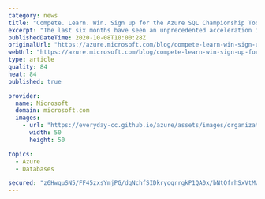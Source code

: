 ```yaml
---
category: news
title: "Compete. Learn. Win. Sign up for the Azure SQL Championship Today"
excerpt: "The last six months have seen an unprecedented acceleration in digital transformation. There has never been a more important time for DBAs and developers to prepare for an increasingly cloud-centric future. However, we’d like to make this interesting and fun. "
publishedDateTime: 2020-10-08T10:00:28Z
originalUrl: "https://azure.microsoft.com/blog/compete-learn-win-sign-up-for-the-azure-sql-championship-today/"
webUrl: "https://azure.microsoft.com/blog/compete-learn-win-sign-up-for-the-azure-sql-championship-today/"
type: article
quality: 84
heat: 84
published: true

provider:
  name: Microsoft
  domain: microsoft.com
  images:
    - url: "https://everyday-cc.github.io/azure/assets/images/organizations/microsoft.com-50x50.jpg"
      width: 50
      height: 50

topics:
  - Azure
  - Databases

secured: "z6HwquSN5/FF45zxsYmjPG/dqNchfSIDkryoqrrgkP1QA0x/bNtOfrhSxVtMw7kLcwEFGufUPXO7EIaM/iPLjDh0pJ72Qs6WRCjaIbQTzK73FRmvnstyL62DU/AWmbb7RBsONwOZHHk1oPApKnrx1XkJTgyYeyMCdFMvkeJaeAMGftTlH2JlnYV58fyNFQl9xyfuG5WCL603OPivTbkOLCs0uUlRIWx6tkqA6tK1y9A69/grKVzwpeFyXCRV/ZtH7kVmSnAz+E00YB83A7NE6Sn7ObKrZglmpIbc8G9JtRlvWspWN3DgPo/pyHPTP8CVeKpkoFR2mXChcPyw2acWThi3doWAlE8xnx5w5kPoVeU=;C64npDMqOiNikDm0InRCsw=="
---
```


